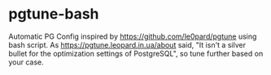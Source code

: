 # pgtune-bash
Automatic PG Config inspired by https://github.com/le0pard/pgtune using bash script. As https://pgtune.leopard.in.ua/about said, "It isn't a silver bullet for the optimization settings of PostgreSQL", so tune further based on your case. 

